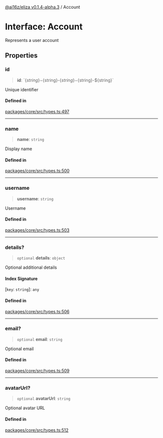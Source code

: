 [@ai16z/eliza v0.1.4-alpha.3](../index.md) / Account

# Interface: Account

Represents a user account

## Properties

### id

> **id**: \`$\{string\}-$\{string\}-$\{string\}-$\{string\}-$\{string\}\`

Unique identifier

#### Defined in

[packages/core/src/types.ts:497](https://github.com/caevilization/cvl-cuckoo-eliza/blob/main/packages/core/src/types.ts#L497)

***

### name

> **name**: `string`

Display name

#### Defined in

[packages/core/src/types.ts:500](https://github.com/caevilization/cvl-cuckoo-eliza/blob/main/packages/core/src/types.ts#L500)

***

### username

> **username**: `string`

Username

#### Defined in

[packages/core/src/types.ts:503](https://github.com/caevilization/cvl-cuckoo-eliza/blob/main/packages/core/src/types.ts#L503)

***

### details?

> `optional` **details**: `object`

Optional additional details

#### Index Signature

 \[`key`: `string`\]: `any`

#### Defined in

[packages/core/src/types.ts:506](https://github.com/caevilization/cvl-cuckoo-eliza/blob/main/packages/core/src/types.ts#L506)

***

### email?

> `optional` **email**: `string`

Optional email

#### Defined in

[packages/core/src/types.ts:509](https://github.com/caevilization/cvl-cuckoo-eliza/blob/main/packages/core/src/types.ts#L509)

***

### avatarUrl?

> `optional` **avatarUrl**: `string`

Optional avatar URL

#### Defined in

[packages/core/src/types.ts:512](https://github.com/caevilization/cvl-cuckoo-eliza/blob/main/packages/core/src/types.ts#L512)
